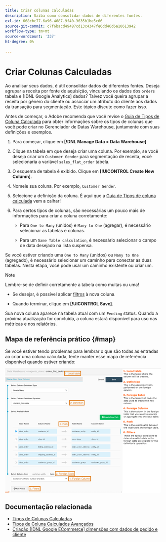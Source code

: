 ```yaml
---
title: Criar colunas calculadas
description: Saiba como consolidar dados de diferentes fontes.
exl-id: 668cbc77-6a96-4687-9f40-3635b1be5c66
source-git-commit: c7f6bacd49487cd13c4347fe6dd46d6a10613942
workflow-type: tm+mt
source-wordcount: '337'
ht-degree: 0%

---
```


# Criar Colunas Calculadas

Ao analisar seus dados, é útil consolidar dados de diferentes fontes. Deseja agrupar a receita por fonte de aquisição, vinculando os dados dos `orders` tabela e [!DNL Google Analytics] dados? Talvez você queira agrupar a receita por gênero do cliente ou associar um atributo do cliente aos dados da transação para segmentação. Este tópico discute como fazer isso.

Antes de começar, o Adobe recomenda que você revise o [Guia de Tipos de Coluna Calculada](../../data-analyst/data-warehouse-mgr/calc-column-types.md) para obter informações sobre os tipos de colunas que você pode criar no Gerenciador de Datas Warehouse, juntamente com suas definições e exemplos.

1. Para começar, clique em **[!DNL Manage Data > Data Warehouse]**.

1. Clique na tabela em que deseja criar uma coluna. Por exemplo, se você deseja criar um `Customer Gender` para segmentação de receita, você selecionaria a variável `sales_flat_order` tabela.

1. O esquema de tabela é exibido. Clique em **[!UICONTROL Create New Column]**.

1. Nomeie sua coluna. Por exemplo, `Customer Gender`.

1. Selecione a definição da coluna. É aqui que a [Guia de Tipos de coluna calculada](../data-warehouse-mgr/calc-column-types.md) vem a calhar!

1. Para certos tipos de colunas, são necessárias um pouco mais de informações para criar a coluna corretamente:

   * Para `One to Many` (unidos) e `Many to One` (agregar), é necessário selecionar as tabelas e colunas.

   * Para um `Same Table calculation`, é necessário selecionar o campo de data desejado na lista suspensa.

Se você estiver criando uma `One to Many` (unidos) ou `Many to One` (agregado), é necessário selecionar um caminho para conectar as duas tabelas. Nesta etapa, você pode usar um caminho existente ou criar um.

>[!NOTE]
>
>Lembre-se de definir corretamente a tabela como muitas ou uma!

* Se desejar, é possível aplicar [filtros](../../data-user/reports/ess-manage-data-filters.md) à nova coluna.

* Quando terminar, clique em **[!UICONTROL Save]**.

Sua nova coluna aparece na tabela atual com um `Pending` status. Quando a próxima atualização for concluída, a coluna estará disponível para uso nas métricas e nos relatórios.

## Mapa de referência prático {#map}

Se você estiver tendo problemas para lembrar o que são todas as entradas ao criar uma coluna calculada, tente manter esse mapa de referência disponível quando estiver criando:

![](../../assets/Calculated_Columns_Example.png)

## Documentação relacionada

* [Tipos de Colunas Calculadas](../data-warehouse-mgr/calc-column-types.md)
* [Tipos de Coluna Calculados Avançados](../data-warehouse-mgr/adv-calc-columns.md)
* [Criação [!DNL Google ECommerce] dimensões com dados de pedido e cliente](../data-warehouse-mgr/bldg-google-ecomm-dim.md)
